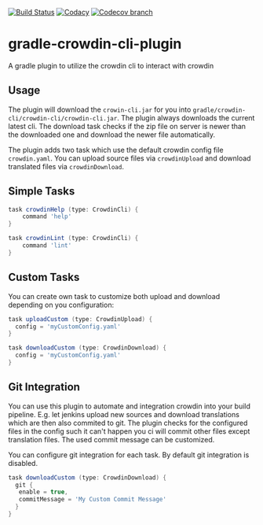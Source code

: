 [![Build Status](https://img.shields.io/travis/atomfrede/gradle-crowdin-cli-plugin.svg?style=flat-square)](https://travis-ci.org/atomfrede/gradle-crowdin-cli-plugin)
[![Codacy](https://img.shields.io/codacy/43d1920955b74cacbf38b14e45905f14.svg?style=flat-square)](https://www.codacy.com/app/frederik-hahne/gradle-crowdin-cli-plugin/dashboard)
[![Codecov branch](https://img.shields.io/codecov/c/github/atomfrede/gradle-crowdin-cli-plugin/master.svg?style=flat-square)](https://codecov.io/github/atomfrede/gradle-crowdin-cli-plugin?branch=master)

# gradle-crowdin-cli-plugin
A gradle plugin to utilize the crowdin cli to interact with crowdin

## Usage

The plugin will download the `crowin-cli.jar` for you into `gradle/crowdin-cli/crowdin-cli/crowdin-cli.jar`. 
The plugin always downloads the current latest cli. The download task checks if the zip file on server is newer than the downloaded one and download the newer file automatically.

The plugin adds two task which use the default crowdin config file `crowdin.yaml`. You can upload source files via `crowdinUpload` and download translated files via `crowdinDownload`.

## Simple Tasks

```gradle
task crowdinHelp (type: CrowdinCli) {
    command 'help'
}

task crowdinLint (type: CrowdinCli) {
    command 'lint'
}
```
## Custom Tasks

You can create own task to customize both upload and download depending on you configuration:

```gradle
task uploadCustom (type: CrowdinUpload) {
  config = 'myCustomConfig.yaml'
}

task downloadCustom (type: CrowdinDownload) {
  config = 'myCustomConfig.yaml'
}
```

## Git Integration

You can use this plugin to automate and integration crowdin into your build pipeline. E.g. let jenkins upload new sources and download translations which are then also commited to git. The plugin checks for the configured files in the config such it can't happen you ci will commit other files except translation files. The used commit message can be customized.

You can configure git integration for each task. By default git integration is disabled.

```gradle
task downloadCustom (type: CrowdinDownload) {
  git {
   enable = true,
   commitMessage = 'My Custom Commit Message'
  }
}
```
